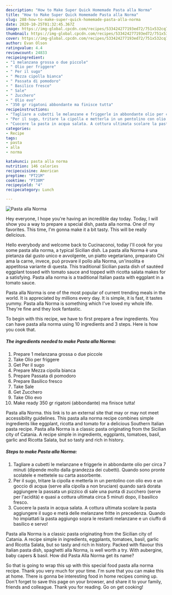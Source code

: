 ```yaml
---
description: "How to Make Super Quick Homemade Pasta alla Norma"
title: "How to Make Super Quick Homemade Pasta alla Norma"
slug: 288-how-to-make-super-quick-homemade-pasta-alla-norma
date: 2020-10-25T01:32:45.367Z
image: https://img-global.cpcdn.com/recipes/533424277193ed72/751x532cq70/pasta-alla-norma-recipe-main-photo.jpg
thumbnail: https://img-global.cpcdn.com/recipes/533424277193ed72/751x532cq70/pasta-alla-norma-recipe-main-photo.jpg
cover: https://img-global.cpcdn.com/recipes/533424277193ed72/751x532cq70/pasta-alla-norma-recipe-main-photo.jpg
author: Evan Olson
ratingvalue: 4.4
reviewcount: 24833
recipeingredient:
- "1 melanzana grossa o due piccole"
- " Olio per friggere"
- " Per il sugo"
- " Mezza cipolla bianca"
- " Passata di pomodoro"
- " Basilico fresco"
- " Sale"
- " Zucchero"
- " Olio evo"
- "350 gr rigatoni abbondante ma finisce tutta"
recipeinstructions:
- "Tagliare a cubetti le melanzane e friggerle in abbondante olio per circa 7 minuti (dipende molto dalla grandezza dei cubetti). Quando sono pronte scolatele e mettetele su carta assorbente."
- "Per il sugo, tritare la cipolla e metterla in un pentolino con olio evo e un goccio di acqua (serve alla cipolla a non bruciare) quando sarà dorata aggiungere la passata un pizzico di sale una punta di zucchero (serve per l&#39;acidità) e quasi a cottura ultimata circa 5 minuti dopo, il basilico fresco."
- "Cuocere la pasta in acqua salata. A cottura ultimata scolare la pasta aggiungere il sugo e metà delle melanzane fritte in precedenza. Quando ho impiattati la pasta aggiungo sopra le restanti melanzane e un ciuffo di basilico e servo!"
categories:
- Recipe
tags:
- pasta
- alla
- norma

katakunci: pasta alla norma 
nutrition: 146 calories
recipecuisine: American
preptime: "PT21M"
cooktime: "PT38M"
recipeyield: "4"
recipecategory: Lunch

---
```



![Pasta alla Norma](https://img-global.cpcdn.com/recipes/533424277193ed72/751x532cq70/pasta-alla-norma-recipe-main-photo.jpg)

Hey everyone, I hope you're having an incredible day today. Today, I will show you a way to prepare a special dish, pasta alla norma. One of my favorites. This time, I'm gonna make it a bit tasty. This will be really delicious.

Hello everybody and welcome back to Cucinaconoi, today I&#39;ll cook for you some pasta alla norma, a typical Sicilian dish. La pasta alla Norma è una pietanza dal gusto unico e avvolgente, un piatto vegetariano, preparato Chi ama la carne, invece, può provare il pollo alla Norma, un&#39;insolita e appetitosa variante di questa. This traditional Sicilian pasta dish of sautéed eggplant tossed with tomato sauce and topped with ricotta salata makes for a satisfying. Pasta alla norma is a traditional Italian pasta with eggplant in a tomato sauce.

Pasta alla Norma is one of the most popular of current trending meals in the world. It is appreciated by millions every day. It is simple, it is fast, it tastes yummy. Pasta alla Norma is something which I've loved my whole life. They're fine and they look fantastic.


To begin with this recipe, we have to first prepare a few ingredients. You can have pasta alla norma using 10 ingredients and 3 steps. Here is how you cook that.

<!--inarticleads1-->

##### The ingredients needed to make Pasta alla Norma:

1. Prepare 1 melanzana grossa o due piccole
1. Take  Olio per friggere
1. Get  Per il sugo
1. Prepare  Mezza cipolla bianca
1. Prepare  Passata di pomodoro
1. Prepare  Basilico fresco
1. Take  Sale
1. Get  Zucchero
1. Take  Olio evo
1. Make ready 350 gr rigatoni (abbondante) ma finisce tutta!


Pasta alla Norma. this link is to an external site that may or may not meet accessibility guidelines. This pasta alla norma recipe combines simple ingredients like eggplant, ricotta and tomato for a delicious Southern Italian pasta recipe. Pasta alla Norma is a classic pasta originating from the Sicilian city of Catania. A recipe simple in ingredients, eggplants, tomatoes, basil, garlic and Ricotta Salata, but so tasty and rich in history. 

<!--inarticleads2-->

##### Steps to make Pasta alla Norma:

1. Tagliare a cubetti le melanzane e friggerle in abbondante olio per circa 7 minuti (dipende molto dalla grandezza dei cubetti). Quando sono pronte scolatele e mettetele su carta assorbente.
1. Per il sugo, tritare la cipolla e metterla in un pentolino con olio evo e un goccio di acqua (serve alla cipolla a non bruciare) quando sarà dorata aggiungere la passata un pizzico di sale una punta di zucchero (serve per l&#39;acidità) e quasi a cottura ultimata circa 5 minuti dopo, il basilico fresco.
1. Cuocere la pasta in acqua salata. A cottura ultimata scolare la pasta aggiungere il sugo e metà delle melanzane fritte in precedenza. Quando ho impiattati la pasta aggiungo sopra le restanti melanzane e un ciuffo di basilico e servo!


Pasta alla Norma is a classic pasta originating from the Sicilian city of Catania. A recipe simple in ingredients, eggplants, tomatoes, basil, garlic and Ricotta Salata, but so tasty and rich in history. Packed with flavour this Italian pasta dish, spaghetti alla Norma, is well worth a try. With aubergine, baby capers &amp; basil. How did Pasta Alla Norma get its name? 

So that is going to wrap this up with this special food pasta alla norma recipe. Thank you very much for your time. I'm sure that you can make this at home. There is gonna be interesting food in home recipes coming up. Don't forget to save this page on your browser, and share it to your family, friends and colleague. Thank you for reading. Go on get cooking!
